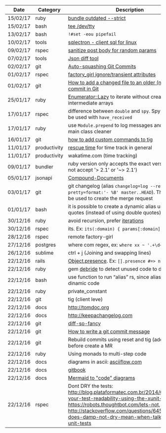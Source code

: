 | Date | Category | Description |
|------|----------|-------------|
| 15/02/17 | ruby | [bundle outdated --strict](http://bundler.io/v1.3/bundle_outdated.html) |
| 15/02/17 | bash | [tee /dev/tty](http://stackoverflow.com/questions/5677201/how-to-pipe-stdout-while-keeping-it-on-screen-and-not-to-a-output-file) |
| 13/02/17 | bash | `!#set -eou pipefail` |
| 10/02/17 | tools | [sqlectron - client sql for linux](sqlectron.github.io) |
| 09/02/17 | rspec | [sanitize post body for random params](http://railsware.com/blog/2013/10/03/custom-vcr-matchers-for-dealing-with-mutable-http-requests/) |
| 07/02/17 | tools | [Json diff tool](http://jsondiff.com/)  |
| 02/02/17 | git | [Auto-squashing Git Commits](https://robots.thoughtbot.com/autosquashing-git-commits)  |
| 01/02/17 | rspec | [factory_girl ignore/transient attributes](http://www.rubydoc.info/gems/factory_girl/file/GETTING_STARTED.md#Transient_Attributes)|
| 01/02/17 | git | [How to add a changed file to an older (not last) commit in Git](http://stackoverflow.com/questions/2719579/howto-add-a-changed-file-to-an-older-not-last-commit-in-git)  |
| 25/01/17 | ruby | [Enumerator::Lazy](http://dev.af83.com/2012/11/22/ruby-2-0-enumerator-lazy.html) to iterate without creating intermediate arrays |
| 17/01/17 | rspec | difference between `double` and `spy`. Spy is made to be used with `have_received` |
| 17/01/17 | ruby | use `Module.prepend` to log messages and keep the main class cleaner |
| 16/01/17 | git | [how to add custom commands to tig](https://github.com/fabioperrella/dotfiles/commit/848fca0ddcdfef1b43fb859a30b82b55a6ee9626) |
| 11/01/17 | productivity | [rescue time](http://rescuetime.com) for time track in general  |
| 11/01/17 | productivity | wakatime.com (time tracking) |
| 09/01/17 | bundler | ruby version only accepts the exact version (it does not accept '> 2.1' or '~> 2.1') |
| 05/01/17 | jsonapi| [Compound-Documents](http://jsonapi.org/format/#document-compound-documents) |
| 03/01/17 | git | git changelog (alias `changelog=log --reverse --pretty=format:'- %B' master..HEAD`). The output can be used to create the merge request |
| 01/01/17 | bash | it is possible to create a dynamic alias using single quotes (instead of using double quotes) |
| 30/12/16 | ruby | avoid recursion, prefer [iterations](http://www.refactoring.com/catalog/replaceRecursionWithIteration.html) |
| 30/12/16 | rspec | its. Ex: `its(:domain) { params[:domain] }` |
| 28/12/16 | rspec | remote factory-girl |
| 27/12/16 | postgres | where com regex, ex: `where xx ~ '.+\d+'` |
| 26/12/16 | sublime | ctrl + j (Joining and swapping lines) |
| 22/12/16 | rails | [Object.presence](http://api.rubyonrails.org/classes/Object.html#method-i-presence). Ex: `[].presence #=> nil` |
| 22/12/16 | ruby | gem [debride](https://github.com/seattlerb/debride) to detect unused code to delete
| 22/12/16 | bash | use function to run “alias” rs, since alias can not run dinamic code |
| 22/12/16 | ruby | private_constant |
| 22/12/16 | git | tig (client leve) |
| 22/12/16 | docs | http://tomdoc.org |
| 22/12/16 | docs | http://keepachangelog.com |
| 22/12/16 | git | [diff-so-fancy](https://github.com/so-fancy/diff-so-fancy) |
| 22/12/16 | git | [How to write a git commit message](http://chris.beams.io/posts/git-commit/) |
| 22/12/16 | git | Rebuild commits using reset and tig (add interactive) before create a MR |
| 22/12/16 | ruby | Using monads to multi-step code |
| 22/12/16 | docs | diagrams in ascii: [asciiflow.com](http://asciiflow.com) |
| 22/12/16 | docs | [gitbook](https://www.gitbook.com/) |
| 22/12/16 | docs | [Mermaid to "code" diagrams](https://knsv.github.io/mermaid/) |
| 22/12/16 | rspec | Dont DRY the tests:  http://blog.plataformatec.com.br/2014/04/improve-your-test-readability-using-the-xunit-structure, https://robots.thoughtbot.com/lets-not, http://stackoverflow.com/questions/6453235/what-does-damp-not-dry-mean-when-talking-about-unit-tests |
